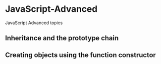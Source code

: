 # JavaScript-Advanced
JavaScript Advanced topics

## Inheritance and the prototype chain

## Creating objects using the function constructor
